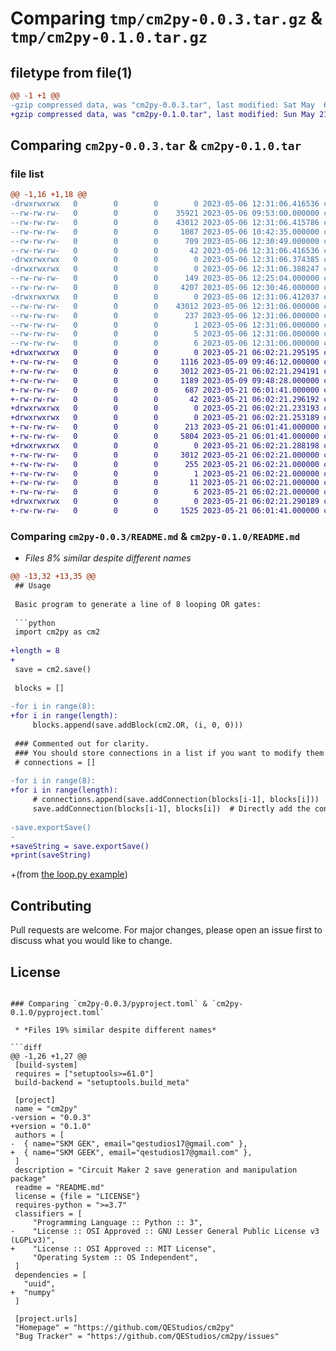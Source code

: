 # Comparing `tmp/cm2py-0.0.3.tar.gz` & `tmp/cm2py-0.1.0.tar.gz`

## filetype from file(1)

```diff
@@ -1 +1 @@
-gzip compressed data, was "cm2py-0.0.3.tar", last modified: Sat May  6 12:31:06 2023, max compression
+gzip compressed data, was "cm2py-0.1.0.tar", last modified: Sun May 21 06:02:21 2023, max compression
```

## Comparing `cm2py-0.0.3.tar` & `cm2py-0.1.0.tar`

### file list

```diff
@@ -1,16 +1,18 @@
-drwxrwxrwx   0        0        0        0 2023-05-06 12:31:06.416536 cm2py-0.0.3/
--rw-rw-rw-   0        0        0    35921 2023-05-06 09:53:00.000000 cm2py-0.0.3/LICENSE
--rw-rw-rw-   0        0        0    43012 2023-05-06 12:31:06.415786 cm2py-0.0.3/PKG-INFO
--rw-rw-rw-   0        0        0     1087 2023-05-06 10:42:35.000000 cm2py-0.0.3/README.md
--rw-rw-rw-   0        0        0      709 2023-05-06 12:30:49.000000 cm2py-0.0.3/pyproject.toml
--rw-rw-rw-   0        0        0       42 2023-05-06 12:31:06.416536 cm2py-0.0.3/setup.cfg
-drwxrwxrwx   0        0        0        0 2023-05-06 12:31:06.374385 cm2py-0.0.3/src/
-drwxrwxrwx   0        0        0        0 2023-05-06 12:31:06.388247 cm2py-0.0.3/src/cm2py/
--rw-rw-rw-   0        0        0      149 2023-05-06 12:25:04.000000 cm2py-0.0.3/src/cm2py/__init__.py
--rw-rw-rw-   0        0        0     4207 2023-05-06 12:30:46.000000 cm2py-0.0.3/src/cm2py/cm2py.py
-drwxrwxrwx   0        0        0        0 2023-05-06 12:31:06.412037 cm2py-0.0.3/src/cm2py.egg-info/
--rw-rw-rw-   0        0        0    43012 2023-05-06 12:31:06.000000 cm2py-0.0.3/src/cm2py.egg-info/PKG-INFO
--rw-rw-rw-   0        0        0      237 2023-05-06 12:31:06.000000 cm2py-0.0.3/src/cm2py.egg-info/SOURCES.txt
--rw-rw-rw-   0        0        0        1 2023-05-06 12:31:06.000000 cm2py-0.0.3/src/cm2py.egg-info/dependency_links.txt
--rw-rw-rw-   0        0        0        5 2023-05-06 12:31:06.000000 cm2py-0.0.3/src/cm2py.egg-info/requires.txt
--rw-rw-rw-   0        0        0        6 2023-05-06 12:31:06.000000 cm2py-0.0.3/src/cm2py.egg-info/top_level.txt
+drwxrwxrwx   0        0        0        0 2023-05-21 06:02:21.295195 cm2py-0.1.0/
+-rw-rw-rw-   0        0        0     1116 2023-05-09 09:46:12.000000 cm2py-0.1.0/LICENSE
+-rw-rw-rw-   0        0        0     3012 2023-05-21 06:02:21.294191 cm2py-0.1.0/PKG-INFO
+-rw-rw-rw-   0        0        0     1189 2023-05-09 09:48:28.000000 cm2py-0.1.0/README.md
+-rw-rw-rw-   0        0        0      687 2023-05-21 06:01:41.000000 cm2py-0.1.0/pyproject.toml
+-rw-rw-rw-   0        0        0       42 2023-05-21 06:02:21.296192 cm2py-0.1.0/setup.cfg
+drwxrwxrwx   0        0        0        0 2023-05-21 06:02:21.233193 cm2py-0.1.0/src/
+drwxrwxrwx   0        0        0        0 2023-05-21 06:02:21.253189 cm2py-0.1.0/src/cm2py/
+-rw-rw-rw-   0        0        0      213 2023-05-21 06:01:41.000000 cm2py-0.1.0/src/cm2py/__init__.py
+-rw-rw-rw-   0        0        0     5804 2023-05-21 06:01:41.000000 cm2py-0.1.0/src/cm2py/cm2py.py
+drwxrwxrwx   0        0        0        0 2023-05-21 06:02:21.288198 cm2py-0.1.0/src/cm2py.egg-info/
+-rw-rw-rw-   0        0        0     3012 2023-05-21 06:02:21.000000 cm2py-0.1.0/src/cm2py.egg-info/PKG-INFO
+-rw-rw-rw-   0        0        0      255 2023-05-21 06:02:21.000000 cm2py-0.1.0/src/cm2py.egg-info/SOURCES.txt
+-rw-rw-rw-   0        0        0        1 2023-05-21 06:02:21.000000 cm2py-0.1.0/src/cm2py.egg-info/dependency_links.txt
+-rw-rw-rw-   0        0        0       11 2023-05-21 06:02:21.000000 cm2py-0.1.0/src/cm2py.egg-info/requires.txt
+-rw-rw-rw-   0        0        0        6 2023-05-21 06:02:21.000000 cm2py-0.1.0/src/cm2py.egg-info/top_level.txt
+drwxrwxrwx   0        0        0        0 2023-05-21 06:02:21.290189 cm2py-0.1.0/tests/
+-rw-rw-rw-   0        0        0     1525 2023-05-21 06:01:41.000000 cm2py-0.1.0/tests/test_app.py
```

### Comparing `cm2py-0.0.3/README.md` & `cm2py-0.1.0/README.md`

 * *Files 8% similar despite different names*

```diff
@@ -13,32 +13,35 @@
 ## Usage
 
 Basic program to generate a line of 8 looping OR gates:
 
 ```python
 import cm2py as cm2
 
+length = 8
+
 save = cm2.save()
 
 blocks = []
 
-for i in range(8):
+for i in range(length):
     blocks.append(save.addBlock(cm2.OR, (i, 0, 0)))
 
 ### Commented out for clarity. 
 ### You should store connections in a list if you want to modify them later.
 # connections = []  
 
-for i in range(8):
+for i in range(length):
     # connections.append(save.addConnection(blocks[i-1], blocks[i]))
     save.addConnection(blocks[i-1], blocks[i])  # Directly add the connections to the save object
 
-save.exportSave()
-
+saveString = save.exportSave()
+print(saveString)
 ```
+(from [the loop.py example](examples/loop.py))
 
 ## Contributing
 
 Pull requests are welcome. For major changes, please open an issue first
 to discuss what you would like to change.
 
 ## License
```

### Comparing `cm2py-0.0.3/pyproject.toml` & `cm2py-0.1.0/pyproject.toml`

 * *Files 19% similar despite different names*

```diff
@@ -1,26 +1,27 @@
 [build-system]
 requires = ["setuptools>=61.0"]
 build-backend = "setuptools.build_meta"
 
 [project]
 name = "cm2py"
-version = "0.0.3"
+version = "0.1.0"
 authors = [
-  { name="SKM GEK", email="qestudios17@gmail.com" },
+  { name="SKM GEEK", email="qestudios17@gmail.com" },
 ]
 description = "Circuit Maker 2 save generation and manipulation package"
 readme = "README.md"
 license = {file = "LICENSE"}
 requires-python = ">=3.7"
 classifiers = [
     "Programming Language :: Python :: 3",
-    "License :: OSI Approved :: GNU Lesser General Public License v3 (LGPLv3)",
+    "License :: OSI Approved :: MIT License",
     "Operating System :: OS Independent",
 ]
 dependencies = [
   "uuid",
+  "numpy"
 ]
 
 [project.urls]
 "Homepage" = "https://github.com/QEStudios/cm2py"
 "Bug Tracker" = "https://github.com/QEStudios/cm2py/issues"
```

